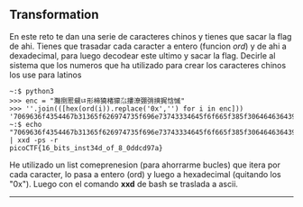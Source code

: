 ## Transformation

En este reto te dan una serie de caracteres chinos y tienes que sacar la flag de ahi. Tienes que trasadar cada caracter a entero (funcion *ord*) y de ahi a
dexadecimal, para luego decodear este ultimo y sacar la flag. Decirle al sistema que los numeros que ha utilizado para crear los caracteres chinos los
use para latinos
```console
~:$ python3
>>> enc = "灩捯䍔䙻ㄶ形楴獟楮獴㌴摟潦弸弰摤捤㤷慽"
>>> ''.join(([hex(ord(i)).replace('0x','') for i in enc]))
'7069636f4354467b31365f626974735f696e73743334645f6f665f385f30646463643937617d'
~:$ echo "7069636f4354467b31365f626974735f696e73743334645f6f665f385f30646463643937617d" | xxd -ps -r
picoCTF{16_bits_inst34d_of_8_0ddcd97a}
```
He utilizado un list comeprenesion (para ahorrarme bucles) que itera por cada caracter, lo pasa a entero (ord) y luego a hexadecimal (quitando los "0x").
Luego con el comando **xxd** de bash se traslada a ascii.

------------------------------------------------------------------

